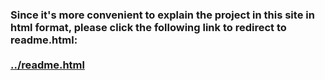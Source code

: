 <h3>Since it's more convenient to explain the project in this site in html format, please click the following link to redirect to readme.html:<br><br>
<b><a href='https://rawgit.com/shinelink/shinelink.github.io/master/readme.html'>../readme.html </a></b>
</h3>
